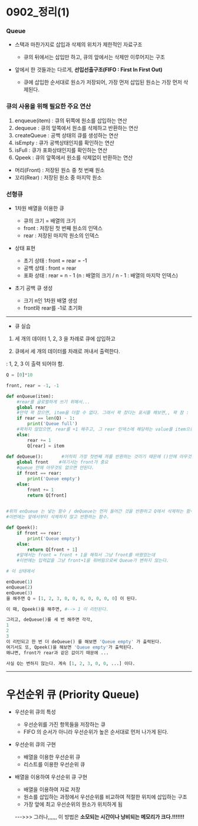 # 0902_정리(1)

### Queue

- 스택과 마찬가지로 삽입과 삭제의 위치가 제한적인 자료구조
  - 큐의 뒤에서는 삽입만 하고, 큐의 앞에서는 삭제만 이루어지는 구조



- 앞에서 한 것들과는 다르게, **선입선출구조(FIFO : First In First Out)**

  - 큐에 삽입한 순서대로 원소가 저장되어, 가장 먼저 삽입된 원소는 가장 먼저 삭제된다.

  

### 큐의 사용을 위해 필요한 주요 연산

1. enqueue(item) : 큐의 뒤쪽에 원소를 삽입하는 연산
2. dequeue : 큐의 앞쪽에서 원소를 삭제하고 반환하는 연산
3. createQueue : 공백 상태의 큐를 생성하는 연산
4. isEmpty : 큐가 공백상태인지를 확인하는 연산
5. isFull : 큐가 포화상태인지를 확인하는 연산
6. Qpeek : 큐의 앞쪽에서 원소를 삭제없이 반환하는 연산



- 머리(Front) : 저장된 원소 중 첫 번째 원소
- 꼬리(Rear) : 저장된 원소 중 마지막 원소



### 선형큐

- 1차원 배열을 이용한 큐
  - 큐의 크기 = 배열의 크기
  - front : 저장된 첫 번째 원소의 인덱스
  - rear : 저장된 마지막 원소의 인덱스
- 상태 표현
  - 초기 상태  : front = rear = -1
  - 공백 상태 : front = rear
  - 포화 상태 : rear = n - 1 (n : 배열의 크기 / n - 1 : 배열의 마지막 인덱스)



- 초기 공백 큐 생성
  - 크기 n인 1차원 배열 생성
  - front와 rear를 -1로 초기화



-----

- 큐 실습

1. 세 개의 데이터 1, 2, 3 을 차례로 큐에 삽입하고

2.  큐에서 세 개의 데이터를 차래로 꺼내서 출력한다.

   : 1, 2, 3 이 출력 되어야 함.



```python
Q = [0]*10

front, rear = -1, -1

def enQueue(item):
    #rear를 글로벌하게 쓰기 위해서... 
    global rear
    #만약 꽉 찼으면, item을 더할 수 없다. 그래서 꽉 찼다는 표시를 해보면,, 꽉 참 : rear = len(Q)-1
    if rear == len(Q) - 1:
        print('Queue full')
    #꽉차지 않았으면, rear를 +1 해주고, 그 rear 인덱스에 해당하는 value를 item으로 바꿔 줌
    else:
        rear += 1
        Q[rear] = item
    
def deQueue():       #어차피 가장 첫번째 꺼를 반환하는 것이기 때문에 ()안에 아무것도 없어도 된다.
    global front    #여기서는 front가 중요
    #queue 안에 아무것도 없으면 안된다.
    if front == rear:
        print('Queue empty')
    else:
        front += 1
        return Q[front]
    

#위의 enQueue 는 넣는 함수 / deQueue는 먼저 들어간 것을 반환하고 Q에서 삭제하는 함수
#이번에는 앞에서부터 삭제하지 않고 반환하는 함수.

def Qpeek():
    if front == rear:
        print('Queue empty')
    else:
        return Q[front + 1]
    #앞에서는 front = front + 1을 해줘서 그냥 front를 바꿨었는데
    #이번에는 입력값을 그냥 front+1을 줘버림으로써 Queue가 변하지 않는다.
```

```python
# 이 상태에서

enQueue(1)
enQueue(2)
enQueue(3)
을 해주면 Q = [1, 2, 3, 0, 0, 0, 0, 0, 0, 0] 이 된다.

이 때, Qpeek()을 해주면, #--> 1 이 리턴된다.

그리고, deQueue()를 세 번 해주면 각각, 
1
2
3
이 리턴되고 한 번 더 deQueue() 를 해보면 'Queue empty' 가 출력된다.
여기서도 또, Qpeek()을 해보면 'Queue empty'가 출력된다.
왜냐면, front가 rear과 같은 값이기 때문에 ...

사실 Q는 변하지 않는다. 계속 [1, 2, 3, 0, 0, ...] 이다.
```



----

# 우선순위 큐 (Priority Queue)

- 우선순위 큐의 특성
  - 우선순위를 가진 항목들을 저장하는 큐
  - FIFO 의 순서가 아니라 우선순위가 높은 순서대로 먼저 나가게 된다.



- 우선순위 큐의 구현
  - 배열을 이용한 우선순위 큐
  - 리스트를 이용한 우선순위 큐



- 배열을 이용하여 우선순위 큐 구현

  - 배열을 이용하여 자료 저장
  - 원소를 삽입하는 과정에서 우선순위를 비교하여 적절한 위치에 삽입하는 구조
  - 가장 앞에 최고 우선순위의 원소가 위치하게 됨

  --->>> 그러나,,,,,, 이 방법은 **소모되는 시간이나 낭비되는 메모리가 크다.!!!!!!!**

































